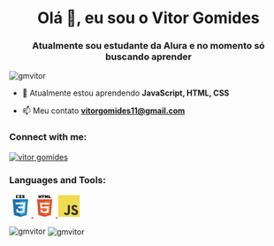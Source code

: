 <h1 align="center">Olá 👋, eu sou o Vitor Gomides</h1>
<h3 align="center">Atualmente sou estudante da Alura e no momento só buscando aprender</h3>

<p align="left"> <img src="https://komarev.com/ghpvc/?username=gmvitor&label=Profile%20views&color=0e75b6&style=flat" alt="gmvitor" /> </p>

- 🌱 Atualmente estou aprendendo **JavaScript, HTML, CSS**

- 📫 Meu contato **vitorgomides11@gmail.com**

<h3 align="left">Connect with me:</h3>
<p align="left">
<a href="https://linkedin.com/in/vitor gomides" target="blank"><img align="center" src="https://raw.githubusercontent.com/rahuldkjain/github-profile-readme-generator/master/src/images/icons/Social/linked-in-alt.svg" alt="vitor gomides" height="30" width="40" /></a>
</p>

<h3 align="left">Languages and Tools:</h3>
<p align="left"> <a href="https://www.w3schools.com/css/" target="_blank" rel="noreferrer"> <img src="https://raw.githubusercontent.com/devicons/devicon/master/icons/css3/css3-original-wordmark.svg" alt="css3" width="40" height="40"/> </a> <a href="https://www.w3.org/html/" target="_blank" rel="noreferrer"> <img src="https://raw.githubusercontent.com/devicons/devicon/master/icons/html5/html5-original-wordmark.svg" alt="html5" width="40" height="40"/> </a> <a href="https://developer.mozilla.org/en-US/docs/Web/JavaScript" target="_blank" rel="noreferrer"> <img src="https://raw.githubusercontent.com/devicons/devicon/master/icons/javascript/javascript-original.svg" alt="javascript" width="40" height="40"/> </a> </p>

<p><img align="left" src="https://github-readme-stats.vercel.app/api/top-langs?username=gmvitor&show_icons=true&locale=en&layout=compact" alt="gmvitor" /></p>

<p>&nbsp;<img align="center" src="https://github-readme-stats.vercel.app/api?username=gmvitor&show_icons=true&locale=en" alt="gmvitor" /></p>
